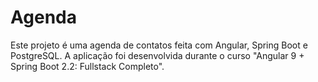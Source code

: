 # Agenda 

Este projeto é uma agenda de contatos feita com Angular, Spring Boot e PostgreSQL. A aplicação foi desenvolvida durante o curso "Angular 9 + Spring Boot 2.2: Fullstack Completo".
